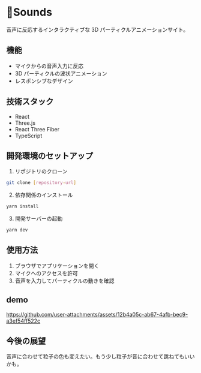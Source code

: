 # 📣Sounds

音声に反応するインタラクティブな 3D パーティクルアニメーションサイト。

## 機能

- マイクからの音声入力に反応
- 3D パーティクルの波状アニメーション
- レスポンシブなデザイン

## 技術スタック

- React
- Three.js
- React Three Fiber
- TypeScript

## 開発環境のセットアップ

1. リポジトリのクローン

```bash
git clone [repository-url]
```

2. 依存関係のインストール

```bash
yarn install
```

3. 開発サーバーの起動

```bash
yarn dev
```

## 使用方法

1. ブラウザでアプリケーションを開く
2. マイクへのアクセスを許可
3. 音声を入力してパーティクルの動きを確認

## demo

https://github.com/user-attachments/assets/12b4a05c-ab67-4afb-bec9-a3ef54ff522c

## 今後の展望

音声に合わせて粒子の色も変えたい。もう少し粒子が音に合わせて跳ねてもいいかも。
